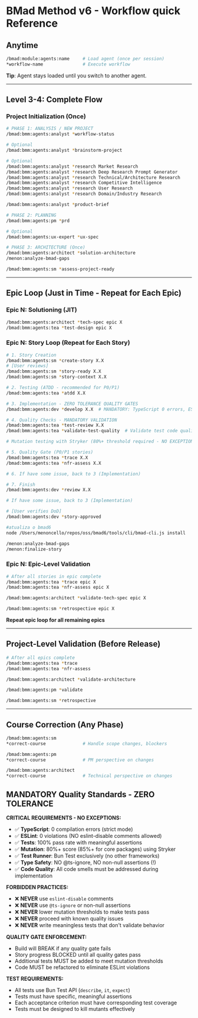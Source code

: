 # BMad Method v6 - Workflow quick Reference

## Anytime

```bash
/bmad:module:agents:name     # Load agent (once per session)
*workflow-name               # Execute workflow
```

**Tip**: Agent stays loaded until you switch to another agent.

---

## Level 3-4: Complete Flow

### Project Initialization (Once)

```bash
# PHASE 1: ANALYSIS / NEW PROJECT
/bmad:bmm:agents:analyst *workflow-status

# Optional
/bmad:bmm:agents:analyst *brainstorm-project

# Optional
/bmad:bmm:agents:analyst *research Market Research
/bmad:bmm:agents:analyst *research Deep Research Prompt Generator
/bmad:bmm:agents:analyst *research Technical/Architecture Research
/bmad:bmm:agents:analyst *research Competitive Intelligence
/bmad:bmm:agents:analyst *research User Research
/bmad:bmm:agents:analyst *research Domain/Industry Research

/bmad:bmm:agents:analyst *product-brief

# PHASE 2: PLANNING
/bmad:bmm:agents:pm *prd

# Optional
/bmad:bmm:agents:ux-expert *ux-spec

# PHASE 3: ARCHITECTURE (Once)
/bmad:bmm:agents:architect *solution-architecture
/menon:analyze-bmad-gaps

/bmad:bmm:agents:sm *assess-project-ready
```

---

## Epic Loop (Just in Time - Repeat for Each Epic)

### Epic N: Solutioning (JIT)

```bash
/bmad:bmm:agents:architect *tech-spec epic X
/bmad:bmm:agents:tea *test-design epic X
```

### Epic N: Story Loop (Repeat for Each Story)

```bash
# 1. Story Creation
/bmad:bmm:agents:sm *create-story X.X
# [User reviews]
/bmad:bmm:agents:sm *story-ready X.X
/bmad:bmm:agents:sm *story-context X.X

# 2. Testing (ATDD - recommended for P0/P1)
/bmad:bmm:agents:tea *atdd X.X

# 3. Implementation - ZERO TOLERANCE QUALITY GATES
/bmad:bmm:agents:dev *develop X.X  # MANDATORY: TypeScript 0 errors, ESLint 0 violations, Tests 100%, Mutation 80%+ (85%+ core)

# 4. Quality Checks - MANDATORY VALIDATION
/bmad:bmm:agents:tea *test-review X.X
/bmad:bmm:agents:tea *validate-test-quality  # Validate test code quality and mutation score

# Mutation testing with Stryker (80%+ threshold required - NO EXCEPTIONS)

# 5. Quality Gate (P0/P1 stories)
/bmad:bmm:agents:tea *trace X.X
/bmad:bmm:agents:tea *nfr-assess X.X

# 6. If have some issue, back to 3 (Implementation)

# 7. Finish
/bmad:bmm:agents:dev *review X.X

# If have some issue, back to 3 (Implementation)

# [User verifies DoD]
/bmad:bmm:agents:dev *story-approved

#atualiza o bmad6
node /Users/menoncello/repos/oss/bmad6/tools/cli/bmad-cli.js install

/menon:analyze-bmad-gaps
/menon:finalize-story
```

### Epic N: Epic-Level Validation

```bash
# After all stories in epic complete
/bmad:bmm:agents:tea *trace epic X
/bmad:bmm:agents:tea *nfr-assess epic X

/bmad:bmm:agents:architect *validate-tech-spec epic X

/bmad:bmm:agents:sm *retrospective epic X
```

**Repeat epic loop for all remaining epics**

---

## Project-Level Validation (Before Release)

```bash
# After all epics complete
/bmad:bmm:agents:tea *trace
/bmad:bmm:agents:tea *nfr-assess

/bmad:bmm:agents:architect *validate-architecture

/bmad:bmm:agents:pm *validate

/bmad:bmm:agents:sm *retrospective
```

---

## Course Correction (Any Phase)

```bash
/bmad:bmm:agents:sm
*correct-course              # Handle scope changes, blockers

/bmad:bmm:agents:pm
*correct-course              # PM perspective on changes

/bmad:bmm:agents:architect
*correct-course              # Technical perspective on changes
```

## MANDATORY Quality Standards - ZERO TOLERANCE

**CRITICAL REQUIREMENTS - NO EXCEPTIONS:**

- ✅ **TypeScript**: 0 compilation errors (strict mode)
- ✅ **ESLint**: 0 violations (NO eslint-disable comments allowed)
- ✅ **Tests**: 100% pass rate with meaningful assertions
- ✅ **Mutation**: 80%+ score (85%+ for core packages) using Stryker
- ✅ **Test Runner**: Bun Test exclusively (no other frameworks)
- ✅ **Type Safety**: NO @ts-ignore, NO non-null assertions (!)
- ✅ **Code Quality**: All code smells must be addressed during implementation

**FORBIDDEN PRACTICES:**

- ❌ **NEVER** use `eslint-disable` comments
- ❌ **NEVER** use `@ts-ignore` or non-null assertions
- ❌ **NEVER** lower mutation thresholds to make tests pass
- ❌ **NEVER** proceed with known quality issues
- ❌ **NEVER** write meaningless tests that don't validate behavior

**QUALITY GATE ENFORCEMENT:**

- Build will BREAK if any quality gate fails
- Story progress BLOCKED until all quality gates pass
- Additional tests MUST be added to meet mutation thresholds
- Code MUST be refactored to eliminate ESLint violations

**TEST REQUIREMENTS:**

- All tests use Bun Test API (`describe`, `it`, `expect`)
- Tests must have specific, meaningful assertions
- Each acceptance criterion must have corresponding test coverage
- Tests must be designed to kill mutants effectively
